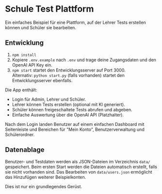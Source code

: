 # Schule Test Plattform

Ein einfaches Beispiel für eine Plattform, auf der Lehrer Tests erstellen können und Schüler sie bearbeiten.

## Entwicklung

1. `npm install`
2. Kopiere `.env.example` nach `.env` und trage deine Zugangsdaten und den OpenAI API Key ein.
3. `npm start` startet den Entwicklungsserver auf Port 3000.  
   Alternativ: `python start.py` (falls vorhanden) startet den Entwicklungsserver ebenfalls.

Die App enthält:
- Login für Admin, Lehrer und Schüler.
- Lehrer können Tests erstellen (optional mit KI generiert).
- Schüler können freigeschaltete Tests abrufen und abgeben.
- Einfache Auswertung über die OpenAI API (Platzhalter).

Nach dem Login landen Benutzer auf einem einfachen Dashboard mit Seitenleiste und Bereichen für "Mein Konto", Benutzerverwaltung und Schülerordner.

## Datenablage

Benutzer- und Testdaten werden als JSON-Dateien im Verzeichnis `data/` gespeichert. Beim ersten Start werden die Dateien automatisch erstellt, falls sie nicht vorhanden sind. Das Bearbeiten von `data/users.json` ermöglicht das Hinzufügen weiterer Beispielkonten.

Dies ist nur ein grundlegendes Gerüst.
